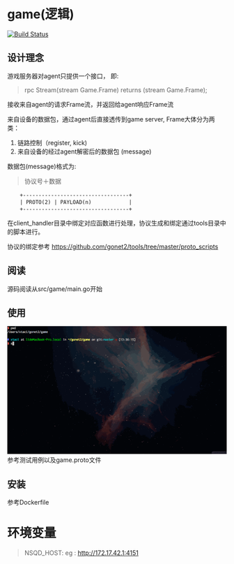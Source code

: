 # game(逻辑)
[![Build Status](https://travis-ci.org/gonet2/game.svg?branch=master)](https://travis-ci.org/gonet2/game)

## 设计理念
游戏服务器对agent只提供一个接口， 即:

> rpc Stream(stream Game.Frame) returns (stream Game.Frame);

接收来自agent的请求Frame流，并返回给agent响应Frame流

来自设备的数据包，通过agent后直接透传到game server, Frame大体分为两类：  

1. 链路控制（register, kick)     
2. 来自设备的经过agent解密后的数据包 (message)       

数据包(message)格式为:      

> 协议号＋数据

        +----------------------------------+     
        | PROTO(2) | PAYLOAD(n)            |     
        +----------------------------------+     

在client_handler目录中绑定对应函数进行处理，协议生成和绑定通过tools目录中的脚本进行。

协议的绑定参考 https://github.com/gonet2/tools/tree/master/proto_scripts

## 阅读
源码阅读从src/game/main.go开始

## 使用
![game](game.gif)
参考测试用例以及game.proto文件

## 安装
参考Dockerfile

# 环境变量
> NSQD_HOST: eg : http://172.17.42.1:4151

